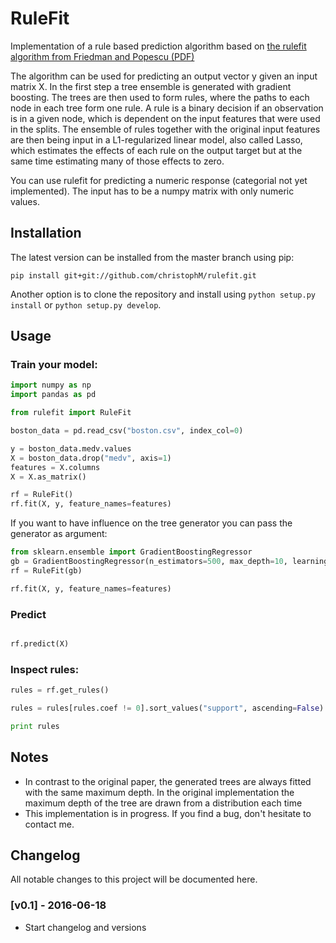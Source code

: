 # RuleFit
Implementation of a rule based prediction algorithm based on [the rulefit algorithm from Friedman and Popescu (PDF)](http://statweb.stanford.edu/~jhf/ftp/RuleFit.pdf)

The algorithm can be used for predicting an output vector y given an input matrix X. In the first
step a tree ensemble is generated with gradient boosting. The trees are then used to form
rules, where the paths to each node in each tree form one rule. A rule is a binary decision if
an observation is in a given node, which is dependent on the input features that were used
in the splits. The ensemble of rules together with the original input features are then being input
 in a L1-regularized linear model, also called Lasso, which estimates the effects of each rule on
the output target but at the same time estimating many of those effects to zero.

You can use rulefit for predicting a numeric response (categorial not yet implemented).
The input has to be a numpy matrix with only numeric values.

## Installation

The latest version can be installed from the master branch using pip:

```
pip install git+git://github.com/christophM/rulefit.git
```

Another option is to clone the repository and install using `python setup.py install` or `python setup.py develop`.

## Usage

### Train your model:
```python
import numpy as np
import pandas as pd

from rulefit import RuleFit

boston_data = pd.read_csv("boston.csv", index_col=0)

y = boston_data.medv.values
X = boston_data.drop("medv", axis=1)
features = X.columns
X = X.as_matrix()

rf = RuleFit()
rf.fit(X, y, feature_names=features)

```

If you want to have influence on the tree generator you can pass the generator as argument:

```python
from sklearn.ensemble import GradientBoostingRegressor
gb = GradientBoostingRegressor(n_estimators=500, max_depth=10, learning_rate=0.01)
rf = RuleFit(gb)

rf.fit(X, y, feature_names=features)

```

### Predict

```python

rf.predict(X)

```

### Inspect rules:

```python
rules = rf.get_rules()

rules = rules[rules.coef != 0].sort_values("support", ascending=False)

print rules
```

## Notes
- In contrast to the original paper, the generated trees are always fitted with the same maximum depth.
  In the original implementation the maximum depth of the tree are drawn from a distribution each time
- This implementation is in progress. If you find a bug, don't hesitate to contact me.

## Changelog
All notable changes to this project will be documented here.

### [v0.1] - 2016-06-18
- Start changelog and versions

